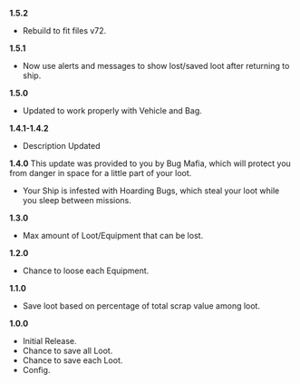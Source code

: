 **1.5.2**
- Rebuild to fit files v72.

**1.5.1**
- Now use alerts and messages to show lost/saved loot after returning to ship.

**1.5.0**
- Updated to work properly with Vehicle and Bag.

**1.4.1-1.4.2**
- Description Updated

**1.4.0**
This update was provided to you by Bug Mafia, which will protect you from danger in space for a little part of your loot.
- Your Ship is infested with Hoarding Bugs, which steal your loot while you sleep between missions.

**1.3.0**
- Max amount of Loot/Equipment that can be lost.

**1.2.0**
- Chance to loose each Equipment.

**1.1.0**
- Save loot based on percentage of total scrap value among loot.

**1.0.0**
- Initial Release.
- Chance to save all Loot.
- Chance to save each Loot.
- Config.